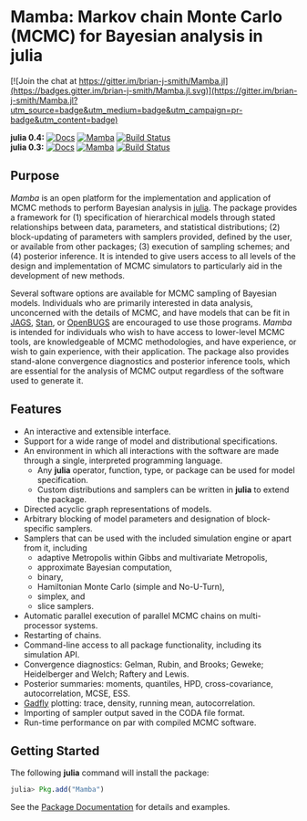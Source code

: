# Mamba: Markov chain Monte Carlo (MCMC) for Bayesian analysis in julia

[![Join the chat at https://gitter.im/brian-j-smith/Mamba.jl](https://badges.gitter.im/brian-j-smith/Mamba.jl.svg)](https://gitter.im/brian-j-smith/Mamba.jl?utm_source=badge&utm_medium=badge&utm_campaign=pr-badge&utm_content=badge)

**julia 0.4:** [![Docs](https://readthedocs.org/projects/mambajl/badge/?version=release-0.9)](http://mambajl.readthedocs.io/en/release-0.9/)
[![Mamba](http://pkg.julialang.org/badges/Mamba_0.4.svg)](http://pkg.julialang.org/?pkg=Mamba&ver=0.4)
[![Build Status](https://travis-ci.org/brian-j-smith/Mamba.jl.svg?branch=release-0.9)](https://travis-ci.org/brian-j-smith/Mamba.jl)  
**julia 0.3:** [![Docs](https://readthedocs.org/projects/mambajl/badge/?version=release-0.4)](http://mambajl.readthedocs.io/en/release-0.4/)
[![Mamba](http://pkg.julialang.org/badges/Mamba_0.3.svg)](http://pkg.julialang.org/?pkg=Mamba&ver=0.3)
[![Build Status](https://travis-ci.org/brian-j-smith/Mamba.jl.svg?branch=release-0.4)](https://travis-ci.org/brian-j-smith/Mamba.jl)

## Purpose

*Mamba* is an open platform for the implementation and application of MCMC methods to perform Bayesian analysis in [julia](http://julialang.org/).  The package provides a framework for (1) specification of hierarchical models through stated relationships between data, parameters, and statistical distributions; (2) block-updating of parameters with samplers provided, defined by the user, or available from other packages; (3) execution of sampling schemes; and (4) posterior inference.  It is intended to give users access to all levels of the design and implementation of MCMC simulators to particularly aid in the development of new methods.

Several software options are available for MCMC sampling of Bayesian models.  Individuals who are primarily interested in data analysis, unconcerned with the details of MCMC, and have models that can be fit in [JAGS](http://mcmc-jags.sourceforge.net/), [Stan](http://mc-stan.org/), or [OpenBUGS](http://www.openbugs.net/) are encouraged to use those programs.  *Mamba* is intended for individuals who wish to have access to lower-level MCMC tools, are knowledgeable of MCMC methodologies, and have experience, or wish to gain experience, with their application.  The package also provides stand-alone convergence diagnostics and posterior inference tools, which are essential for the analysis of MCMC output regardless of the software used to generate it.

## Features

* An interactive and extensible interface.
* Support for a wide range of model and distributional specifications.
* An environment in which all interactions with the software are made through a single, interpreted programming language.
    * Any **julia** operator, function, type, or package can be used for model specification.
    * Custom distributions and samplers can be written in **julia** to extend the package.
* Directed acyclic graph representations of models.
* Arbitrary blocking of model parameters and designation of block-specific samplers.
* Samplers that can be used with the included simulation engine or apart from it, including
    * adaptive Metropolis within Gibbs and multivariate Metropolis,
    * approximate Bayesian computation,
    * binary,
    * Hamiltonian Monte Carlo (simple and No-U-Turn),
    * simplex, and
    * slice samplers.
* Automatic parallel execution of parallel MCMC chains on multi-processor systems.
* Restarting of chains.
* Command-line access to all package functionality, including its simulation API.
* Convergence diagnostics: Gelman, Rubin, and Brooks; Geweke; Heidelberger and Welch; Raftery and Lewis.
* Posterior summaries: moments, quantiles, HPD, cross-covariance, autocorrelation, MCSE, ESS.
* [Gadfly](https://github.com/dcjones/Gadfly.jl) plotting: trace, density, running mean, autocorrelation.
* Importing of sampler output saved in the CODA file format.
* Run-time performance on par with compiled MCMC software.

## Getting Started

The following **julia** command will install the package:

```julia
julia> Pkg.add("Mamba")
```

See the [Package Documentation](http://mambajl.readthedocs.io) for details and examples.
